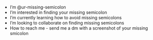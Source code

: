 - I’m @ur-missing-semicolon
- I’m interested in finding your missing semicolon
- I’m currently learning how to avoid missing semicolons
- I’m looking to collaborate on finding missing semicolons
- How to reach me - send me a dm with a screenshot of your missing smicolon

<!---
ur-missing-semicolon/ur-missing-semicolon is a ✨ special ✨ repository because its `README.md` (this file) appears on your GitHub profile.
You can click the Preview link to take a look at your changes.
--->
